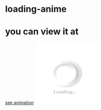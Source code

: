 # loading-anime
<h1>you can view it at</h1>

 <a href="https://recarcoder.github.io/loading-anime/">see animation</a>
<img id="no" src="Screenshot_2021-06-03-08-38-51-687.jpeg" height="200px" width="200px"></img>

